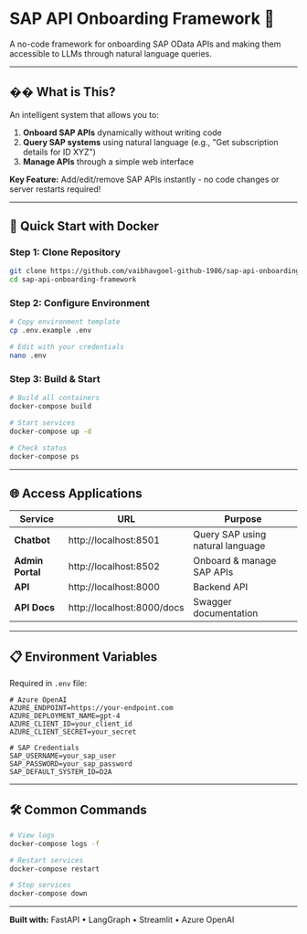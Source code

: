 # SAP API Onboarding Framework 🚀

A no-code framework for onboarding SAP OData APIs and making them accessible to LLMs through natural language queries.

---

## �� What is This?

An intelligent system that allows you to:
1. **Onboard SAP APIs** dynamically without writing code
2. **Query SAP systems** using natural language (e.g., "Get subscription details for ID XYZ")
3. **Manage APIs** through a simple web interface

**Key Feature:** Add/edit/remove SAP APIs instantly - no code changes or server restarts required!

---

## 🚀 Quick Start with Docker

### Step 1: Clone Repository

```bash
git clone https://github.com/vaibhavgoel-github-1986/sap-api-onboarding-framework.git
cd sap-api-onboarding-framework
```

### Step 2: Configure Environment

```bash
# Copy environment template
cp .env.example .env

# Edit with your credentials
nano .env
```

### Step 3: Build & Start

```bash
# Build all containers
docker-compose build

# Start services
docker-compose up -d

# Check status
docker-compose ps
```

---

## 🌐 Access Applications

| Service | URL | Purpose |
|---------|-----|---------|
| **Chatbot** | http://localhost:8501 | Query SAP using natural language |
| **Admin Portal** | http://localhost:8502 | Onboard & manage SAP APIs |
| **API** | http://localhost:8000 | Backend API |
| **API Docs** | http://localhost:8000/docs | Swagger documentation |

---

## 📋 Environment Variables

Required in `.env` file:

```env
# Azure OpenAI
AZURE_ENDPOINT=https://your-endpoint.com
AZURE_DEPLOYMENT_NAME=gpt-4
AZURE_CLIENT_ID=your_client_id
AZURE_CLIENT_SECRET=your_secret

# SAP Credentials
SAP_USERNAME=your_sap_user
SAP_PASSWORD=your_sap_password
SAP_DEFAULT_SYSTEM_ID=D2A
```

---

## 🛠️ Common Commands

```bash
# View logs
docker-compose logs -f

# Restart services
docker-compose restart

# Stop services
docker-compose down
```

---

**Built with:** FastAPI • LangGraph • Streamlit • Azure OpenAI
